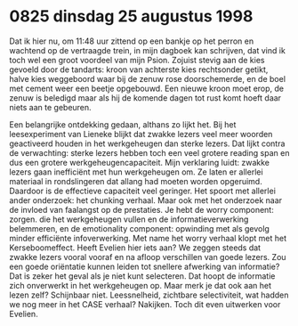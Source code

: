 # 0825 dinsdag 25 augustus 1998
Dat ik hier nu, om 11:48 uur zittend op een bankje op het perron en wachtend op de vertraagde trein, in mijn dagboek kan schrijven, dat vind ik toch wel een groot voordeel van mijn Psion. Zojuist stevig aan de kies gevoeld door de tandarts: kroon van achterste kies rechtsonder getikt, halve kies weggeboord waar bij de zenuw rose doorschemerde, en de boel met cement weer een beetje opgebouwd. Een nieuwe kroon moet erop, de zenuw is beledigd maar als hij de komende dagen tot rust komt hoeft daar niets aan te gebeuren.

Een belangrijke ontdekking gedaan, althans zo lijkt het. Bij het leesexperiment van Lieneke blijkt dat zwakke lezers veel meer woorden geactiveerd houden in het werkgeheugen dan sterke lezers. Dat lijkt contra de verwachting: sterke lezers hebben toch een veel grotere reading span en dus een grotere werkgeheugencapaciteit. Mijn verklaring luidt: zwakke lezers gaan inefficiënt met hun werkgeheugen om. Ze laten er allerlei materiaal in rondslingeren dat allang had moeten worden opgeruimd. Daardoor is de effectieve capaciteit veel geringer. Het spoort met allerlei ander onderzoek: het chunking verhaal. Maar ook met het onderzoek naar de invloed van faalangst op de prestaties. Je hebt de worry component: zorgen. die het werkgeheugen vullen en de informatieverwerking belemmeren, en de emotionality component: opwinding met als gevolg minder efficiënte infoverwerking. Met name het worry verhaal klopt met het Kerseboomeffect. Heeft Evelien hier iets aan? We zeggen steeds dat zwakke lezers vooral vooraf en na afloop verschillen van goede lezers. Zou een goede oriëntatie kunnen leiden tot snellere afwerking van informatie? Dat is zeker het geval als je niet kunt selecteren. Dat hoopt de informatie zich onverwerkt in het werkgeheugen op. Maar merk je dat ook aan het lezen zelf? Schijnbaar niet. Leessnelheid, zichtbare selectiviteit, wat hadden we nog meer in het CASE verhaal? Nakijken. Toch dit even uitwerken voor Evelien.
